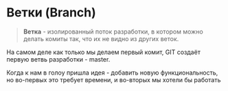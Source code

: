 # Ветки (Branch)

> **Ветка** - изолированный поток разработки, в котором можно делать комиты так, что их не видно из других веток.

На самом деле как только мы делаем первый комит, GIT создаёт первую ветвь разработки - master.

Когда к нам в голоу пришла идея - добавить новую функциональность, но во-первых это требует времени, и во-вторых мы хотели бы работать